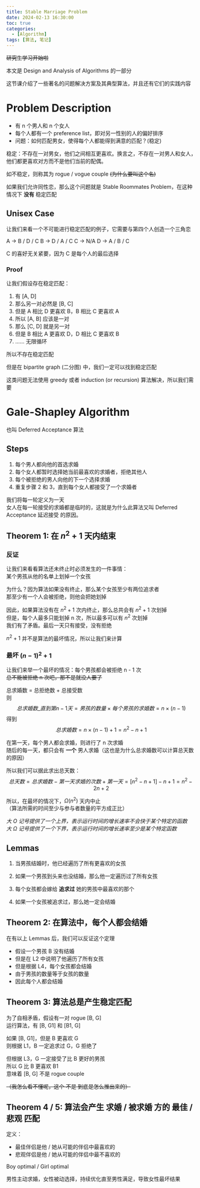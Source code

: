 ```yaml
---
title: Stable Marriage Problem
date: 2024-02-13 16:30:00
toc: true
categories:
  - [Algorithm]
tags: [算法, 笔记]
---
```


~~研究生学习开始啦~~

本文是 Design and Analysis of Algorithms 的一部分

这节课介绍了一些著名的问题解决方案及其典型算法，并且还有它们的实践内容

<!-- more -->

# Problem Description

- 有 n 个男人和 n 个女人
- 每个人都有一个 preference list，即对另一性别的人的偏好排序
- 问题：如何匹配男女，使得每个人都能得到满意的匹配？(稳定)

稳定：不存在一对男女，他们之间相互更喜欢。换言之，不存在一对男人和女人，他们都更喜欢对方而不是他们当前的配偶。

如不稳定，则称其为 rogue / vogue couple ~~(为什么要叫这个名)~~

如果我们允许同性恋，那么这个问题就是 Stable Roommates Problem，在这种情况下 **没有** 稳定匹配

## Unisex Case

让我们来看一个不可能进行稳定匹配的例子，它需要与第四个人创造一个三角恋

A -> B / D / C
B -> D / A / C
C -> N/A
D -> A / B / C

C 的喜好无关紧要，因为 C 是每个人的最后选择

### Proof

让我们假设存在稳定匹配：

1. 有 [A, D]
2. 那么另一对必然是 [B, C]
3. 但是 A 相比 D 更喜欢 B，B 相比 C 更喜欢 A
4. 所以 [A, B] 应该是一对
5. 那么 [C, D] 就是另一对
6. 但是 B 相比 A 更喜欢 D，D 相比 C 更喜欢 B
7. ...... 无限循环

所以不存在稳定匹配

但是在 bipartite graph (二分图) 中，我们一定可以找到稳定匹配

这类问题无法使用 greedy 或者 induction (or recursion) 算法解决，所以我们需要

# Gale-Shapley Algorithm

也叫 Deferred Acceptance 算法

## Steps

1. 每个男人都向他的首选求婚
2. 每个女人都暂时选择她当前最喜欢的求婚者，拒绝其他人
3. 每个被拒绝的男人向他的下一个选择求婚
4. 重复步骤 2 和 3，直到每个女人都接受了一个求婚者

我们将每一轮定义为一天  
女人在每一轮接受的求婚都是临时的，这就是为什么此算法又叫 Deferred Acceptance 延迟接受 的原因。

## Theorem 1: 在 $n^2 + 1$ 天内结束

### 反证

让我们来看看算法还未终止时必须发生的一件事情：  
某个男孩从他的名单上划掉一个女孩

为什么？因为算法如果没有终止，那么某个女孩至少有两位追求者  
那至少有一个人会被拒绝，则他会把她划掉

因此，如果算法没有在 $n^2 + 1$ 次内终止，那么总共会有 $n^2 + 1$ 次划掉  
但是，每个人最多只能划掉 n 次，所以最多可以有 $n^2$ 次划掉  
我们有了矛盾。最后一天只有接受，没有拒绝

$n^2 + 1$ 并不是算法的最坏情况，所以让我们来计算

### 最坏 $(n - 1)^2 + 1$

让我们来举一个最坏的情况：每个男孩都会被拒绝 n - 1 次  
~~总不能被拒绝 n 次吧，那不是就没人要了~~

总求婚数 = 总拒绝数 + 总接受数  
则  
$$ 总求婚数\_{直到第 n - 1 天} = 男孩的数量 \times 每个男孩的求婚数 = n \times (n - 1) $$
得到  
$$ 总求婚数 = n \times (n - 1) + 1 = n^2 - n + 1 $$

在第一天，每个男人都会求婚，则进行了 n 次求婚  
随后的每一天，都只会有 **一个** 男人求婚（这也是为什么总求婚数可以计算总天数的原因）

所以我们可以据此求出总天数：  
$$ 总天数 = 总求婚数 - 第一天求婚的次数 + 第一天 = [n^2 - n + 1] - n + 1 = n^2 - 2n + 2 $$

所以，在最坏的情况下，$\Omega (n^2)$ 天内中止  
（算法所需的时间至少与参与者数量的平方成正比）

_大 $O$ 记号提供了一个上界，表示运行时间的增长速率不会快于某个特定的函数_  
_大 $\Omega$ 记号提供了一个下界，表示运行时间的增长速率至少是某个特定函数_

## Lemmas

1. 当男孩结婚时，他已经遍历了所有更喜欢的女孩

2. 如果一个男孩到头来也没结婚，那么他一定遍历过了所有女孩

3. 每个女孩都会嫁给 **追求过** 她的男孩中最喜欢的那个

4. 如果一个女孩被追求过，那么她一定会结婚

## Theorem 2: 在算法中，每个人都会结婚

在有以上 Lemmas 后，我们可以反证这个定理

- 假设一个男孩 B 没有结婚
- 但是在 L2 中说明了他遍历了所有女孩
- 但是根据 L4，每个女孩都会结婚
- 由于男孩的数量等于女孩的数量
- 因此每个人都会结婚

## Theorem 3: 算法总是产生稳定匹配

为了自相矛盾，假设有一对 rogue [B, G]  
运行算法，有 [B, G1] 和 [B1, G]

如果 [B, G1]，但是 B 更喜欢 G  
则根据 L1，B 一定追求过 G，G 拒绝了

但根据 L3，G 一定接受了比 B 更好的男孩  
所以 G 比 B 更喜欢 B1  
意味着 [B, G] 不是 rogue couple

~~（我怎么看不懂呢，这个 不是 到底是怎么推出来的）~~

## Theorem 4 / 5: 算法会产生 求婚 / 被求婚 方的 最佳 / 悲观 匹配

定义：

- 最佳伴侣是他 / 她从可能的伴侣中最喜欢的
- 悲观伴侣是他 / 她从可能的伴侣中最不喜欢的

Boy optimal / Girl optimal

男性主动求婚，女性被动选择，持续优化直至男性满足，导致女性最坏结果

